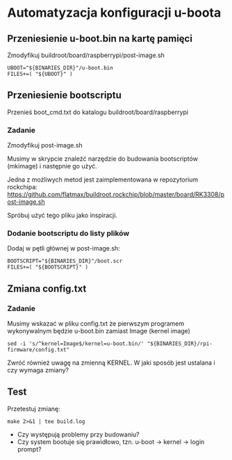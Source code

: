 # Automatyzacja konfiguracji u-boota

## Przeniesienie u-boot.bin na kartę pamięci

Zmodyfikuj buildroot/board/raspberrypi/post-image.sh

    UBOOT="${BINARIES_DIR}"/u-boot.bin
    FILES+=( "${UBOOT}" )

## Przeniesienie bootscriptu

Przenieś boot_cmd.txt do katalogu buildroot/board/raspberrypi

### Zadanie

Zmodyfikuj post-image.sh

Musimy w skrypcie znaleźć narzędzie do budowania bootscriptów (mkimage) i następnie go użyć.

Jedna z możliwych metod jest zaimplementowana w repozytorium rockchipa: https://github.com/flatmax/buildroot.rockchip/blob/master/board/RK3308/post-image.sh 

Spróbuj użyć tego pliku jako inspiracji.

### Dodanie bootscriptu do listy plików

Dodaj w pętli głównej w post-image.sh:

    BOOTSCRIPT="${BINARIES_DIR}"/boot.scr
    FILES+=( "${BOOTSCRIPT}" )

## Zmiana config.txt

### Zadanie

Musimy wskazać w pliku config.txt że pierwszym programem wykonywalnym będzie u-boot.bin zamiast Image (kernel image)

    sed -i 's/^kernel=Image$/kernel=u-boot.bin/' "${BINARIES_DIR}/rpi-firmware/config.txt"

Zwróć również uwagę na zmienną KERNEL. W jaki sposób jest ustalana i czy wymaga zmiany?

## Test

Przetestuj zmianę:

    make 2>&1 | tee build.log

- Czy występują problemy przy budowaniu?
- Czy system bootuje się prawidłowo, tzn. u-boot -> kernel -> login prompt? 